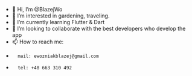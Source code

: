 - 👋 Hi, I’m @BlazejWo
- 👀 I’m interested in gardening, traveling.
- 🌱 I’m currently learning Flutter & Dart
- 💞️ I’m looking to collaborate with the best developers who develop the app
- 📫 How to reach me: 
-       mail: ewozniakblazej@gmail.com
-       tel: +48 663 310 492

<!---
BlazejWo/BlazejWo is a ✨ special ✨ repository because its `README.md` (this file) appears on your GitHub profile.
You can click the Preview link to take a look at your changes.
--->

